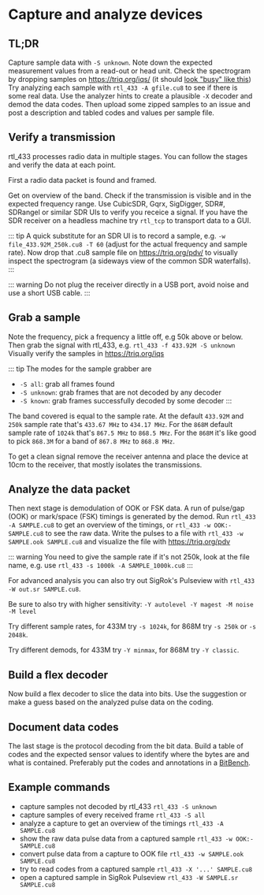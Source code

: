 # Capture and analyze devices

## TL;DR

Capture sample data with `-S unknown`. Note down the expected measurement values from a read-out or head unit.
Check the spectrogram by dropping samples on https://triq.org/iqs/ (it should [look "busy" like this](https://triq.org/iqs/#/honeywell/2Gig-DW10/g001_344.975M_250k.cu8))
Try analyzing each sample with `rtl_433 -A gfile.cu8` to see if there is some real data.
Use the analyzer hints to create a plausible `-X` decoder and demod the data codes.
Then upload some zipped samples to an issue and post a description and tabled codes and values per sample file.

## Verify a transmission

rtl_433 processes radio data in multiple stages. You can follow the stages and verify the data at each point.

First a radio data packet is found and framed.

Get on overview of the band. Check if the transmission is visible and in the expected frequency range.
Use CubicSDR, Gqrx, SigDigger, SDR#, SDRangel or similar SDR UIs to verify you receice a signal.
If you have the SDR receiver on a headless machine try `rtl_tcp` to transport data to a GUI.

::: tip
A quick substitute for an SDR UI is to record a sample, e.g. `-w file_433.92M_250k.cu8 -T 60` (adjust for the actual frequency and sample rate).
Now drop that .cu8 sample file on https://triq.org/pdv/ to visually inspect the spectrogram (a sideways view of the common SDR waterfalls).
:::

::: warning
Do not plug the receiver directly in a USB port, avoid noise and use a short USB cable.
:::

## Grab a sample

Note the frequency, pick a frequency a little off, e.g 50k above or below.
Then grab the signal with rtl_433, e.g. `rtl_433 -f 433.92M -S unknown`
Visually verify the samples in https://triq.org/iqs

::: tip
The modes for the sample grabber are
- `-S all`: grab all frames found
- `-S unknown`: grab frames that are not decoded by any decoder
- `-S known`: grab frames successfully decoded by some decoder
:::

The band covered is equal to the sample rate.
At the default `433.92M` and `250k` sample rate that's `433.67 MHz` to `434.17 MHz`.
For the `868M` default sample rate of `1024k` that's `867.5 MHz` to `868.5 MHz`.
For the `868M` it's like good to pick `868.3M` for a band of `867.8 MHz` to `868.8 MHz`.

To get a clean signal remove the receiver antenna and place the device at 10cm to the receiver, that mostly isolates the transmissions.

## Analyze the data packet

Then next stage is demodulation of OOK or FSK data.
A run of pulse/gap (OOK) or mark/space (FSK) timings is generated by the demod.
Run `rtl_433 -A SAMPLE.cu8` to get an overview of the timings,
or `rtl_433 -w OOK:- SAMPLE.cu8` to see the raw data.
Write the pulses to a file with `rtl_433 -w SAMPLE.ook SAMPLE.cu8`
and visualize the file with https://triq.org/pdv

::: warning
You need to give the sample rate if it's not 250k, look at the file name, e.g. use `rtl_433 -s 1000k -A SAMPLE_1000k.cu8`
:::

For advanced analysis you can also try out SigRok's Pulseview with `rtl_433 -W out.sr SAMPLE.cu8`.

Be sure to also try with higher sensitivity: `-Y autolevel -Y magest -M noise -M level`

Try different sample rates, for 433M try `-s 1024k`, for 868M try `-s 250k` or  `-s 2048k`.

Try different demods, for 433M try `-Y minmax`, for 868M try `-Y classic`.

## Build a flex decoder

Now build a flex decoder to slice the data into bits.
Use the suggestion or make a guess based on the analyzed pulse data on the coding.

## Document data codes

The last stage is the protocol decoding from the bit data.
Build a table of codes and the expected sensor values to identify where the bytes are and what is contained.
Preferably put the codes and annotations in a [BitBench](https://triq.net/bitbench).

## Example commands

- capture samples not decoded by rtl_433
  `rtl_433 -S unknown`
- capture samples of every received frame
  `rtl_433 -S all`
- analyze a capture to get an overview of the timings
  `rtl_433 -A SAMPLE.cu8`
- show the raw data pulse data from a captured sample
  `rtl_433 -w OOK:- SAMPLE.cu8`
- convert pulse data from a capture to OOK file
  `rtl_433 -w SAMPLE.ook SAMPLE.cu8`
- try to read codes from a captured sample
  `rtl_433 -X '...' SAMPLE.cu8`
- open a captured sample in SigRok Pulseview
  `rtl_433 -W SAMPLE.sr SAMPLE.cu8`
